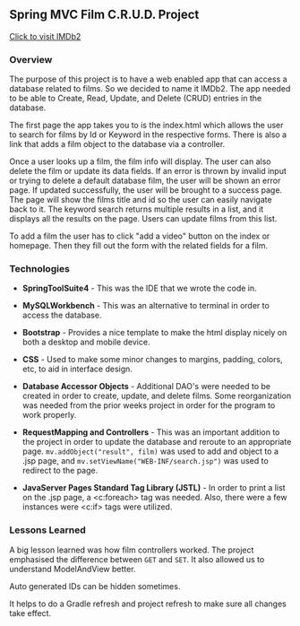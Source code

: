 ## Spring MVC Film C.R.U.D. Project

[Click to visit IMDb2](http://3.132.170.184:8080/MVCFilmSite)


### Overview
The purpose of this project is to have a web enabled app that can access a database related to films. So we decided to name it IMDb2. The app needed to be able to Create, Read, Update, and Delete (CRUD) entries in the database.

The first page the app takes you to is the index.html which allows the user to search for films by Id or Keyword in the respective forms. There is also a link that adds a film object to the database via a controller.

Once a user looks up a film, the film info will display. The user can also delete the film or update its data fields. If an error is thrown by invalid input or trying to delete a default database film, the user will be shown an error page.  If updated successfully, the user will be brought to a success page.  The page will show the films title and id so the user can easily navigate back to it.  The keyword search returns multiple results in a list, and it displays all the results on the page.  Users can update films from this list.

To add a film the user has to click "add a video" button on the index or homepage. Then they fill out the form with the related fields for a film.


### Technologies
* **SpringToolSuite4** - This was the IDE that we wrote the code in.

* **MySQLWorkbench** - This was an alternative to terminal in order to access the database.

* **Bootstrap** - Provides a nice template to make the html display nicely on both a desktop and mobile device.

* **CSS** - Used to make some minor changes to margins, padding, colors, etc, to aid in interface design.

* **Database Accessor Objects** - Additional DAO's were needed to be created in order to create, update, and delete films.  Some reorganization was needed from the prior weeks project in order for the program to work properly.

* **RequestMapping and Controllers** - This was an important addition to the project in order to update the database and reroute to an appropriate page.  `mv.addObject("result", film)` was used to add and object to a .jsp page, and `mv.setViewName("WEB-INF/search.jsp")` was used to redirect to the page.

* **JavaServer Pages Standard Tag Library (JSTL)** - In order to print a list on the .jsp page, a <c:foreach> tag was needed.  Also, there were a few instances were <c:if> tags were utilized.

### Lessons Learned
A big lesson learned was how film controllers worked.  The project emphasised the difference between `GET` and `SET`.  It also allowed us to understand ModelAndView better.

Auto generated IDs can be hidden sometimes.

It helps to do a Gradle refresh and project refresh to make sure all changes take effect.

